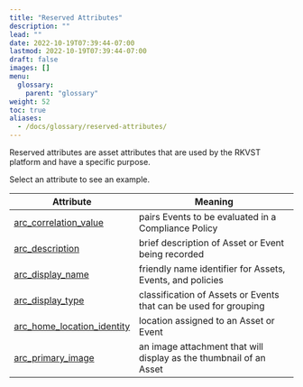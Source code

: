 ```yaml
---
title: "Reserved Attributes"
description: ""
lead: ""
date: 2022-10-19T07:39:44-07:00
lastmod: 2022-10-19T07:39:44-07:00
draft: false
images: []
menu: 
  glossary:
    parent: "glossary"
weight: 52
toc: true
aliases: 
  - /docs/glossary/reserved-attributes/
---
```


Reserved attributes are asset attributes that are used by the RKVST platform and have a specific purpose.

Select an attribute to see an example.

| **Attribute**              | **Meaning**                                                      |
|----------------------------|------------------------------------------------------------------|
| [arc_correlation_value](/platform/administration/compliance-policies/#creating-a-compliance-policy)      | pairs Events to be evaluated in a Compliance Policy              |
| [arc_description](/platform/overview/creating-an-asset/#creating-an-asset)            | brief description of Asset or Event being recorded               |
| [arc_display_name](/platform/overview/creating-an-asset/#creating-an-asset)           | friendly name identifier for Assets, Events, and policies        |
| [arc_display_type](/platform/overview/creating-an-asset/#creating-an-asset)           | classification of Assets or Events that can be used for grouping |
| [arc_home_location_identity](/platform/overview/grouping-assets-by-location/#assigning-a-location-to-an-asset) | location assigned to an Asset or Event                               |
| [arc_primary_image](/platform/overview/advanced-concepts/#the-primary-image) | an image attachment that will display as the thumbnail of an Asset                                |